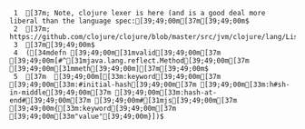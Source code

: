      1	[37m; Note, clojure lexer is here (and is a good deal more liberal than the language spec:[39;49;00m[37m[39;49;00m$
     2	[37m; https://github.com/clojure/clojure/blob/master/src/jvm/clojure/lang/LispReader.java#L62[39;49;00m[37m[39;49;00m$
     3	[37m[39;49;00m$
     4	([34mdefn [39;49;00m[31mvalid[39;49;00m[37m [39;49;00m[#^[31mjava.lang.reflect.Method[39;49;00m[37m [39;49;00m[31mmeth[39;49;00m][37m[39;49;00m$
     5	[37m  [39;49;00m[[33m:keyword[39;49;00m[37m [39;49;00m[33m:#initial-hash[39;49;00m[37m [39;49;00m[33m:h#sh-in-middle[39;49;00m[37m [39;49;00m[33m:hash-at-end#[39;49;00m[37m [39;49;00m#[31mjs[39;49;00m[37m [39;49;00m{[33m:keyword[39;49;00m[37m [39;49;00m[33m"value"[39;49;00m}])$
